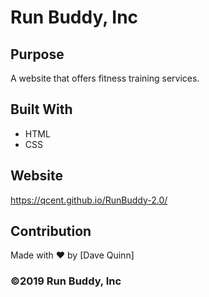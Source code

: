 # Run Buddy, Inc

## Purpose
A website that offers fitness training services. 

## Built With
* HTML
* CSS

## Website
https://qcent.github.io/RunBuddy-2.0/

## Contribution
Made with ❤️ by [Dave Quinn]

### ©️2019 Run Buddy, Inc 

